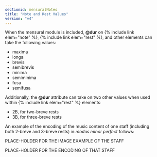 ```yaml
---
sectionid: mensuralNotes
title: "Note and Rest Values"
version: "v4"
---
```


When the mensural module is included, **@dur** on {% include link elem="note" %}, {% include link elem="rest" %}, and other elements can take the following values:

- maxima
- longa
- brevis
- semibrevis
- minima
- semiminima
- fusa
- semifusa

Additionally, the **@dur** attribute can take on two other values when used within {% include link elem="rest" %} elements:
- 2B, for two-breve rests
- 3B, for three-breve rests

An example of the encoding of the music content of one staff (including both 2-breve and 3-breve rests) in *modus minor perfect* follows:

PLACE-HOLDER FOR THE IMAGE EXAMPLE OF THE STAFF

PLACE-HOLDER FOR THE ENCODING OF THAT STAFF
